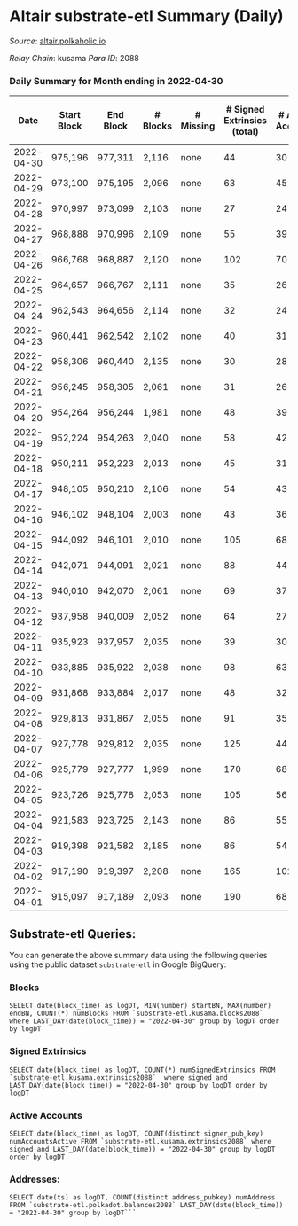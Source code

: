 # Altair substrate-etl Summary (Daily)

_Source_: [altair.polkaholic.io](https://altair.polkaholic.io)

*Relay Chain*: kusama
*Para ID*: 2088



### Daily Summary for Month ending in 2022-04-30


| Date | Start Block | End Block | # Blocks | # Missing | # Signed Extrinsics (total) | # Active Accounts | # Addresses with Balances | # Events | # Transfers | # XCM Transfers In | # XCM Transfers Out |
| ---- | ----------- | --------- | -------- | --------- | --------------------------- | ----------------- | ------------------------- | -------- | ----------- | ------------------ | ------------------- |
| 2022-04-30 | 975,196 | 977,311 | 2,116 | none  | 44 | 30 | 22,027 | 4,451 | 25 ($1,885.77) |   |   |
| 2022-04-29 | 973,100 | 975,195 | 2,096 | none  | 63 | 45 | 22,018 | 4,533 | 37 ($22,460.65) |   |   |
| 2022-04-28 | 970,997 | 973,099 | 2,103 | none  | 27 | 24 | 22,005 | 4,347 | 12 ($7,156.36) |   |   |
| 2022-04-27 | 968,888 | 970,996 | 2,109 | none  | 55 | 39 | 21,998 | 4,505 | 27 ($10,773.80) |   |   |
| 2022-04-26 | 966,768 | 968,887 | 2,120 | none  | 102 | 70 | 21,989 | 4,781 | 67 ($50,844.42) |   |   |
| 2022-04-25 | 964,657 | 966,767 | 2,111 | none  | 35 | 26 | 21,977 | 4,400 | 20 ($64,196.49) |   |   |
| 2022-04-24 | 962,543 | 964,656 | 2,114 | none  | 32 | 24 | 21,973 | 4,428 | 15 ($14,905.87) |   |   |
| 2022-04-23 | 960,441 | 962,542 | 2,102 | none  | 40 | 31 | 21,967 | 4,431 | 20 ($2,725.20) |   |   |
| 2022-04-22 | 958,306 | 960,440 | 2,135 | none  | 30 | 28 | 21,961 | 4,495 | 23 ($1,795.88) |   |   |
| 2022-04-21 | 956,245 | 958,305 | 2,061 | none  | 31 | 26 | 21,949 | 4,311 | 18 ($1,176.56) |   |   |
| 2022-04-20 | 954,264 | 956,244 | 1,981 | none  | 48 | 39 | 21,942 | 4,192 | 30 ($2,780.62) |   |   |
| 2022-04-19 | 952,224 | 954,263 | 2,040 | none  | 58 | 42 | 21,933 | 4,382 | 25 ($3,755.20) |   |   |
| 2022-04-18 | 950,211 | 952,223 | 2,013 | none  | 45 | 31 | 21,925 | 4,243 | 15 ($2,700.91) |   |   |
| 2022-04-17 | 948,105 | 950,210 | 2,106 | none  | 54 | 43 | 21,921 | 4,465 | 24 ($92,013.29) |   |   |
| 2022-04-16 | 946,102 | 948,104 | 2,003 | none  | 43 | 36 | 21,912 | 4,275 | 24 ($2,718.63) |   |   |
| 2022-04-15 | 944,092 | 946,101 | 2,010 | none  | 105 | 68 |  | 4,535 | 56 ($4,389.77) |   |   |
| 2022-04-14 | 942,071 | 944,091 | 2,021 | none  | 88 | 44 | 21,893 | 4,548 | 30 ($2,980.71) |   |   |
| 2022-04-13 | 940,010 | 942,070 | 2,061 | none  | 69 | 37 | 21,878 | 4,530 | 21 ($28,613.82) |   |   |
| 2022-04-12 | 937,958 | 940,009 | 2,052 | none  | 64 | 27 | 21,870 | 4,461 | 26 ($46,123.63) |   |   |
| 2022-04-11 | 935,923 | 937,957 | 2,035 | none  | 39 | 30 | 21,862 | 4,309 | 28 ($1,194.81) |   |   |
| 2022-04-10 | 933,885 | 935,922 | 2,038 | none  | 98 | 63 | 21,850 | 4,601 | 61 ($9,489.99) |   |   |
| 2022-04-09 | 931,868 | 933,884 | 2,017 | none  | 48 | 32 | 21,827 | 4,338 | 26 ($606.86) |   |   |
| 2022-04-08 | 929,813 | 931,867 | 2,055 | none  | 91 | 35 | 21,816 | 4,739 | 21 ($2,890.22) |   |   |
| 2022-04-07 | 927,778 | 929,812 | 2,035 | none  | 125 | 44 | 21,804 | 5,019 | 33 ($914.83) |   |   |
| 2022-04-06 | 925,779 | 927,777 | 1,999 | none  | 170 | 68 | 21,787 | 5,260 | 45 ($3,595.45) |   |   |
| 2022-04-05 | 923,726 | 925,778 | 2,053 | none  | 105 | 56 | 21,767 | 4,748 | 57 ($10,221.58) |   |   |
| 2022-04-04 | 921,583 | 923,725 | 2,143 | none  | 86 | 55 | 21,748 | 4,796 | 47 ($2,088.02) |   |   |
| 2022-04-03 | 919,398 | 921,582 | 2,185 | none  | 86 | 54 | 21,731 | 4,919 | 57 ($2,595.99) |   |   |
| 2022-04-02 | 917,190 | 919,397 | 2,208 | none  | 165 | 102 | 21,709 | 5,463 | 108 ($5,152.59) |   |   |
| 2022-04-01 | 915,097 | 917,189 | 2,093 | none  | 190 | 68 | 21,662 | 5,567 | 64 ($3,094.04) |   |   |

## Substrate-etl Queries:
You can generate the above summary data using the following queries using the public dataset `substrate-etl` in Google BigQuery:


### Blocks
```
SELECT date(block_time) as logDT, MIN(number) startBN, MAX(number) endBN, COUNT(*) numBlocks FROM `substrate-etl.kusama.blocks2088`  where LAST_DAY(date(block_time)) = "2022-04-30" group by logDT order by logDT
```


### Signed Extrinsics
```
SELECT date(block_time) as logDT, COUNT(*) numSignedExtrinsics FROM `substrate-etl.kusama.extrinsics2088`  where signed and LAST_DAY(date(block_time)) = "2022-04-30" group by logDT order by logDT
```


### Active Accounts
```
SELECT date(block_time) as logDT, COUNT(distinct signer_pub_key) numAccountsActive FROM `substrate-etl.kusama.extrinsics2088` where signed and LAST_DAY(date(block_time)) = "2022-04-30" group by logDT order by logDT
```


### Addresses:
```
SELECT date(ts) as logDT, COUNT(distinct address_pubkey) numAddress FROM `substrate-etl.polkadot.balances2088` LAST_DAY(date(block_time)) = "2022-04-30" group by logDT```

